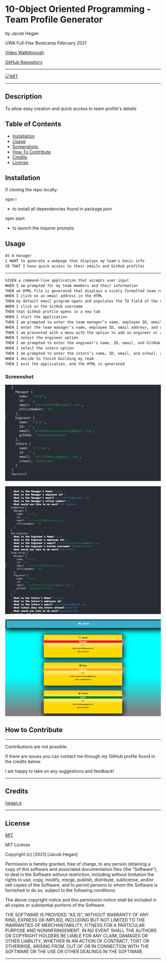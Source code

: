 # 10-Object Oriented Programming - Team Profile Generator

by Jacob Hegan

UWA Full-Flex Bootcamp February 2021

[Video Walkthrough](https://drive.google.com/file/d/1xyLrWCjuAw1O3IT-5MsLXNBkJna0MrLo/view)

[GitHub Repository](https://github.com/heganjr/OOP-TeamProfileGenerator)

---

[![MIT](https://img.shields.io/badge/licence-MIT-brightgreen)](https://choosealicense.com/licenses/mit/)

---

## Description

To allow easy creation and quick access to team profile's details

## Table of Contents

- [Installation](#installation)
- [Usage](#usage)
- [Screenshots](#screenshot)
- [How To Contribute](#how-to-contribute)
- [Credits](#credits)
- [License](#license)

## Installation

If cloning the repo locally:

npm i

- to install all dependencies found in package.json

npm start

- to launch the inquirer prompts

## Usage

```md
AS A manager
I WANT to generate a webpage that displays my team's basic info
SO THAT I have quick access to their emails and GitHub profiles
```

---

```md
GIVEN a command-line application that accepts user input
WHEN I am prompted for my team members and their information
THEN an HTML file is generated that displays a nicely formatted team roster based on user input
WHEN I click on an email address in the HTML
THEN my default email program opens and populates the TO field of the email with the address
WHEN I click on the GitHub username
THEN that GitHub profile opens in a new tab
WHEN I start the application
THEN I am prompted to enter the team manager’s name, employee ID, email address, and office number
WHEN I enter the team manager’s name, employee ID, email address, and office number
THEN I am presented with a menu with the option to add an engineer or an intern or to finish building my team
WHEN I select the engineer option
THEN I am prompted to enter the engineer’s name, ID, email, and GitHub username, and I am taken back to the menu
WHEN I select the intern option
THEN I am prompted to enter the intern’s name, ID, email, and school, and I am taken back to the menu
WHEN I decide to finish building my team
THEN I exit the application, and the HTML is generated
```

### Screenshot

![success](./Assets/images/generate-success.PNG)

![inquirer](./Assets/images/inquirer.PNG)

![html-generation.png](./Assets/images/html-generation.png)

## How to Contribute

---

Contributions are not possible.

If there are issues you can contact me through my GitHub profile found in the credits below.

I am happy to take on any suggestions and feedback!

---

## Credits

[hegan.jr](https://github.com/heganjr)

---

## License

[MIT](https://choosealicense.com/licenses/mit/)

MIT License

Copyright (c) [2021] [Jacob Hegan]

Permission is hereby granted, free of charge, to any person obtaining a copy
of this software and associated documentation files (the "Software"), to deal
in the Software without restriction, including without limitation the rights
to use, copy, modify, merge, publish, distribute, sublicense, and/or sell
copies of the Software, and to permit persons to whom the Software is
furnished to do so, subject to the following conditions:

The above copyright notice and this permission notice shall be included in all
copies or substantial portions of the Software.

THE SOFTWARE IS PROVIDED "AS IS", WITHOUT WARRANTY OF ANY KIND, EXPRESS OR
IMPLIED, INCLUDING BUT NOT LIMITED TO THE WARRANTIES OF MERCHANTABILITY,
FITNESS FOR A PARTICULAR PURPOSE AND NONINFRINGEMENT. IN NO EVENT SHALL THE
AUTHORS OR COPYRIGHT HOLDERS BE LIABLE FOR ANY CLAIM, DAMAGES OR OTHER
LIABILITY, WHETHER IN AN ACTION OF CONTRACT, TORT OR OTHERWISE, ARISING FROM,
OUT OF OR IN CONNECTION WITH THE SOFTWARE OR THE USE OR OTHER DEALINGS IN THE
SOFTWARE.

---
